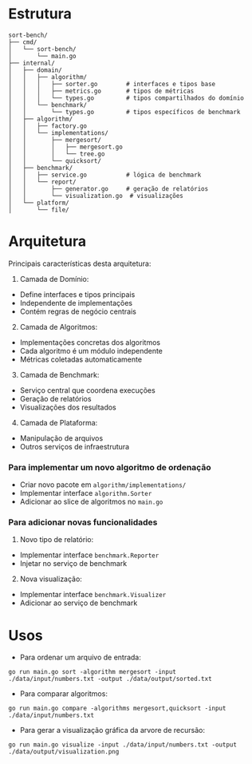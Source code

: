 # Estrutura

```shell
sort-bench/
├── cmd/
│   └── sort-bench/
│       └── main.go
├── internal/
│   ├── domain/
│   │   ├── algorithm/
│   │   │   ├── sorter.go        # interfaces e tipos base
│   │   │   ├── metrics.go       # tipos de métricas
│   │   │   └── types.go         # tipos compartilhados do domínio
│   │   └── benchmark/
│   │       └── types.go         # tipos específicos de benchmark
│   ├── algorithm/
│   │   ├── factory.go
│   │   └── implementations/
│   │       ├── mergesort/
│   │       │   ├── mergesort.go
│   │       │   └── tree.go
│   │       └── quicksort/
│   ├── benchmark/
│   │   ├── service.go           # lógica de benchmark
│   │   └── report/
│   │       ├── generator.go     # geração de relatórios
│   │       └── visualization.go  # visualizações
│   └── platform/
│       └── file/
```

# Arquitetura

Principais características desta arquitetura:

1. Camada de Domínio:

- Define interfaces e tipos principais
- Independente de implementações
- Contém regras de negócio centrais

2. Camada de Algoritmos:

- Implementações concretas dos algoritmos
- Cada algoritmo é um módulo independente
- Métricas coletadas automaticamente

3. Camada de Benchmark:

- Serviço central que coordena execuções
- Geração de relatórios
- Visualizações dos resultados

4. Camada de Plataforma:

- Manipulação de arquivos
- Outros serviços de infraestrutura

### Para implementar um novo algoritmo de ordenação

- Criar novo pacote em `algorithm/implementations/`
- Implementar interface `algorithm.Sorter`
- Adicionar ao slice de algoritmos no `main.go`

### Para adicionar novas funcionalidades

1. Novo tipo de relatório:

- Implementar interface `benchmark.Reporter`
- Injetar no serviço de benchmark

2. Nova visualização:

- Implementar interface `benchmark.Visualizer`
- Adicionar ao serviço de benchmark

# Usos

- Para ordenar um arquivo de entrada:

```shell
go run main.go sort -algorithm mergesort -input ./data/input/numbers.txt -output ./data/output/sorted.txt
```

- Para comparar algoritmos:

```shell
go run main.go compare -algorithms mergesort,quicksort -input ./data/input/numbers.txt
```

- Para gerar a visualização gráfica da arvore de recursão:

```shell
go run main.go visualize -input ./data/input/numbers.txt -output ./data/output/visualization.png
```
